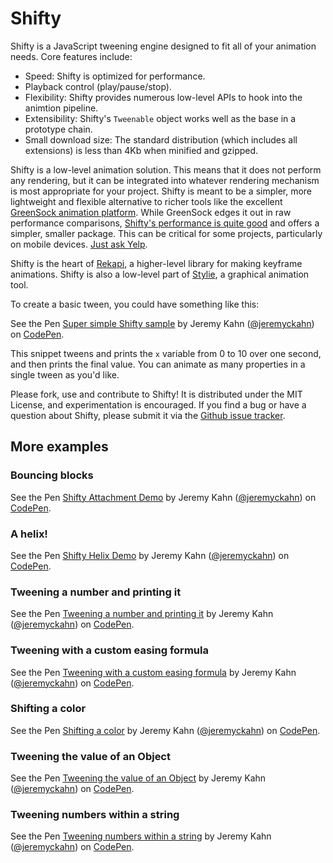 # Shifty

Shifty is a JavaScript tweening engine designed to fit all of your animation needs. Core features include:

  * Speed: Shifty is optimized for performance.
  * Playback control (play/pause/stop).
  * Flexibility: Shifty provides numerous low-level APIs to hook into the animtion pipeline.
  * Extensibility: Shifty's `Tweenable` object works well as the base in a prototype chain.
  * Small download size: The standard distribution (which includes all extensions) is less than 4Kb when minified and gzipped.

Shifty is a low-level animation solution.  This means that it does not perform any rendering, but it can be integrated into whatever rendering mechanism is most appropriate for your project.  Shifty is meant to be a simpler, more lightweight and flexible alternative to richer tools like the excellent [GreenSock animation platform](https://greensock.com/).  While GreenSock edges it out in raw performance comparisons, [Shifty's performance is quite good](http://codepen.io/GreenSock/pen/10a1790cf256ac78ad65d5cc52c39126/) and offers a simpler, smaller package.  This can be critical for some projects, particularly on mobile devices.  [Just ask Yelp](http://engineeringblog.yelp.com/2015/01/animating-the-mobile-web.html).</a>

Shifty is the heart of [Rekapi](http://rekapi.com/), a higher-level library for making keyframe animations. Shifty is also a low-level part of [Stylie](http://jeremyckahn.github.io/stylie/), a graphical animation tool.

To create a basic tween, you could have something like this:

<p data-height="342" data-theme-id="0" data-slug-hash="ulLaI" data-default-tab="js" data-user="jeremyckahn" class='codepen'>See the Pen <a href='http://codepen.io/jeremyckahn/pen/ulLaI/'>Super simple Shifty sample</a> by Jeremy Kahn (<a href='http://codepen.io/jeremyckahn'>@jeremyckahn</a>) on <a href='http://codepen.io'>CodePen</a>.</p>
<script async src="//codepen.io/assets/embed/ei.js"></script>

This snippet tweens and prints the <code>x</code> variable from 0 to 10 over one second, and then prints the final value.  You can animate as many properties in a single tween as you'd like.

Please fork, use and contribute to Shifty!  It is distributed under the MIT License, and experimentation is encouraged.  If you find a bug or have a question about Shifty, please submit it via the [Github issue tracker](https://github.com/jeremyckahn/shifty/issues).

## More examples

### Bouncing blocks

<p data-height="560" data-theme-id="0" data-slug-hash="mnLvB" data-default-tab="result" data-user="jeremyckahn" class='codepen'>See the Pen <a href='http://codepen.io/jeremyckahn/pen/mnLvB/'>Shifty Attachment Demo</a> by Jeremy Kahn (<a href='http://codepen.io/jeremyckahn'>@jeremyckahn</a>) on <a href='http://codepen.io'>CodePen</a>.</p>
<script async src="//codepen.io/assets/embed/ei.js"></script>

### A helix!

<p data-height="700" data-theme-id="0" data-slug-hash="brzKu" data-default-tab="result" data-user="jeremyckahn" class='codepen'>See the Pen <a href='http://codepen.io/jeremyckahn/pen/brzKu/'>Shifty Helix Demo</a> by Jeremy Kahn (<a href='http://codepen.io/jeremyckahn'>@jeremyckahn</a>) on <a href='http://codepen.io'>CodePen</a>.</p>
<script async src="//codepen.io/assets/embed/ei.js"></script>

### Tweening a number and printing it

<p data-height="315" data-theme-id="0" data-slug-hash="mDqhB" data-default-tab="js" data-user="jeremyckahn" class='codepen'>See the Pen <a href='http://codepen.io/jeremyckahn/pen/mDqhB/'>Tweening a number and printing it</a> by Jeremy Kahn (<a href='http://codepen.io/jeremyckahn'>@jeremyckahn</a>) on <a href='http://codepen.io'>CodePen</a>.</p>
<script async src="//codepen.io/assets/embed/ei.js"></script>

### Tweening with a custom easing formula

<p data-height="330" data-theme-id="0" data-slug-hash="qwldc" data-default-tab="js" data-user="jeremyckahn" class='codepen'>See the Pen <a href='http://codepen.io/jeremyckahn/pen/qwldc/'>Tweening with a custom easing formula</a> by Jeremy Kahn (<a href='http://codepen.io/jeremyckahn'>@jeremyckahn</a>) on <a href='http://codepen.io'>CodePen</a>.</p>
<script async src="//codepen.io/assets/embed/ei.js"></script>

### Shifting a color

<p data-height="330" data-theme-id="0" data-slug-hash="jJarp" data-default-tab="js" data-user="jeremyckahn" class='codepen'>See the Pen <a href='http://codepen.io/jeremyckahn/pen/jJarp/'>Shifting a color</a> by Jeremy Kahn (<a href='http://codepen.io/jeremyckahn'>@jeremyckahn</a>) on <a href='http://codepen.io'>CodePen</a>.</p>
<script async src="//codepen.io/assets/embed/ei.js"></script>

### Tweening the value of an Object

<p data-height="315" data-theme-id="0" data-slug-hash="dwCri" data-default-tab="js" data-user="jeremyckahn" class='codepen'>See the Pen <a href='http://codepen.io/jeremyckahn/pen/dwCri/'>Tweening the value of an Object</a> by Jeremy Kahn (<a href='http://codepen.io/jeremyckahn'>@jeremyckahn</a>) on <a href='http://codepen.io'>CodePen</a>.</p>
<script async src="//codepen.io/assets/embed/ei.js"></script>

### Tweening numbers within a string

<p data-height="315" data-theme-id="0" data-slug-hash="wHzhJ" data-default-tab="js" data-user="jeremyckahn" class='codepen'>See the Pen <a href='http://codepen.io/jeremyckahn/pen/wHzhJ/'>Tweening numbers within a string</a> by Jeremy Kahn (<a href='http://codepen.io/jeremyckahn'>@jeremyckahn</a>) on <a href='http://codepen.io'>CodePen</a>.</p>
<script async src="//codepen.io/assets/embed/ei.js"></script>
